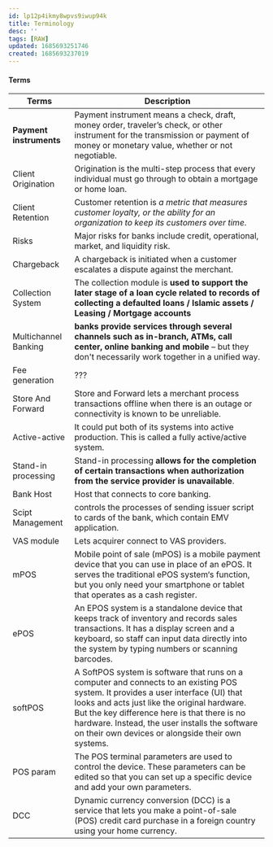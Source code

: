 ```yaml
---
id: lp12p4ikmy8wpvs9iwup94k
title: Terminology
desc: ''
tags: [RAW]
updated: 1685693251746
created: 1685693237019
---
```

#### Terms
| **Terms** | **Description** |
| --- | --- |
| **Payment instruments** | Payment instrument means a check, draft, money order, traveler’s check, or other instrument for the transmission or payment of money or monetary value, whether or not negotiable. |
| Client Origination |  Origination is the multi-step process that every individual must go through to obtain a mortgage or home loan. |
| Client Retention |  Customer retention is _a metric that measures customer loyalty, or the ability for an organization to keep its customers over time_.
| Risks |  Major risks for banks include credit, operational, market, and liquidity risk.
| Chargeback | A chargeback is initiated when a customer escalates a dispute against the merchant.
| Collection System | The collection module is **used to support the later stage of a loan cycle related to records of collecting a defaulted loans / Islamic assets / Leasing / Mortgage accounts**
| Multichannel Banking | **banks provide services through several channels such as in-branch, ATMs, call center, online banking and mobile** – but they don't necessarily work together in a unified way.
| Fee generation | ???
| Store And Forward | Store and Forward lets a merchant process transactions offline when there is an outage or connectivity is known to be unreliable. |
| Active-active | It could put both of its systems into active production. This is called a fully active/active system.
| Stand-in processing | Stand-in processing **allows for the completion of certain transactions when authorization from the service provider is unavailable**.
| Bank Host | Host that connects to core banking. |
| Scipt Management | controls the processes of sending issuer script to cards of the bank, which contain EMV application.
| VAS module | Lets acquirer connect to VAS providers.
| mPOS | Mobile point of sale (mPOS) is a mobile payment device that you can use in place of an ePOS. It serves the traditional ePOS system‘s function, but you only need your smartphone or tablet that operates as a cash register.
| ePOS | An EPOS system is a standalone device that keeps track of inventory and records sales transactions. It has a display screen and a keyboard, so staff can input data directly into the system by typing numbers or scanning barcodes.
| softPOS | A SoftPOS system is software that runs on a computer and connects to an existing POS system. It provides a user interface (UI) that looks and acts just like the original hardware. But the key difference here is that there is no hardware. Instead, the user installs the software on their own devices or alongside their own systems.
| POS param | The POS terminal parameters are used to control the device. These parameters can be edited so that you can set up a specific device and add your own parameters.
| DCC | Dynamic currency conversion (DCC) is a service that lets you make a point-of-sale (POS) credit card purchase in a foreign country using your home currency.